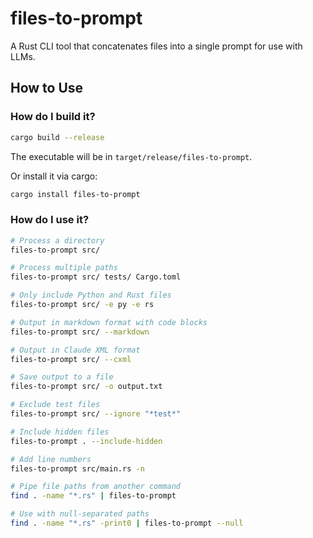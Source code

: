 # files-to-prompt

A Rust CLI tool that concatenates files into a single prompt for use with LLMs.

## How to Use

### How do I build it?

```bash
cargo build --release
```

The executable will be in `target/release/files-to-prompt`.

Or install it via cargo:

```bash
cargo install files-to-prompt
```


### How do I use it?

```bash
# Process a directory
files-to-prompt src/

# Process multiple paths
files-to-prompt src/ tests/ Cargo.toml

# Only include Python and Rust files
files-to-prompt src/ -e py -e rs

# Output in markdown format with code blocks
files-to-prompt src/ --markdown

# Output in Claude XML format
files-to-prompt src/ --cxml

# Save output to a file
files-to-prompt src/ -o output.txt

# Exclude test files
files-to-prompt src/ --ignore "*test*"

# Include hidden files
files-to-prompt . --include-hidden

# Add line numbers
files-to-prompt src/main.rs -n

# Pipe file paths from another command
find . -name "*.rs" | files-to-prompt

# Use with null-separated paths
find . -name "*.rs" -print0 | files-to-prompt --null
```